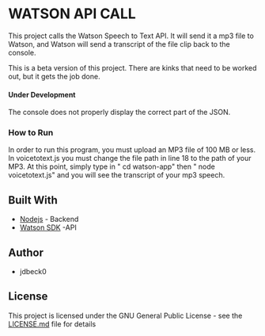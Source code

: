 # WATSON API CALL
This project calls the Watson Speech to Text API. It will send it a mp3 file to Watson, and Watson will send a transcript of the file clip back to the console.


This is a beta version of this project. There are kinks that need to be worked out, but it gets the job done. 
#### Under Development
The console does not properly display the correct part of the JSON. 

### How to Run
In order to run this program, you must upload an MP3 file of 100 MB or less. In voicetotext.js you must change the file path in line 18 to the path of your MP3. 
At this point, simply type in " cd watson-app" then " node voicetotext.js" and you will see the transcript of your mp3 speech. 
## Built With



* [Nodejs](https://nodejs.org/en/docs/) - Backend
* [Watson SDK](https://console.bluemix.net/catalog/services/speech_to_text) -API


## Author

* jdbeck0

## License

This project is licensed under the GNU General Public License - see the [LICENSE.md](LICENSE.md) file for details

